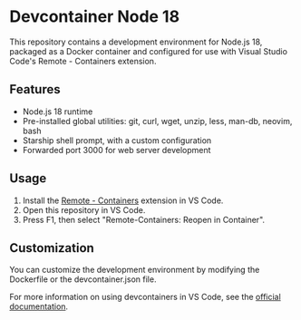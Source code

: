 # Devcontainer Node 18

This repository contains a development environment for Node.js 18, packaged as a Docker container and configured for use with Visual Studio Code's Remote - Containers extension.

## Features

- Node.js 18 runtime
- Pre-installed global utilities: git, curl, wget, unzip, less, man-db, neovim, bash
- Starship shell prompt, with a custom configuration
- Forwarded port 3000 for web server development

## Usage

1. Install the [Remote - Containers](https://marketplace.visualstudio.com/items?itemName=ms-vscode-remote.remote-containers) extension in VS Code.
2. Open this repository in VS Code.
3. Press F1, then select "Remote-Containers: Reopen in Container".

## Customization

You can customize the development environment by modifying the Dockerfile or the devcontainer.json file.

For more information on using devcontainers in VS Code, see the [official documentation](https://code.visualstudio.com/docs/remote/containers).